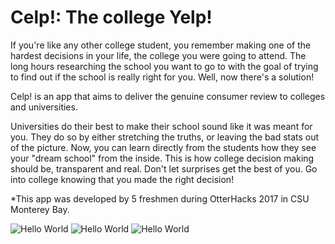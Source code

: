 # Celp!: The college Yelp!

If you're like any other college student, you remember making one of the hardest decisions in your life, the college you were going to attend. The long hours researching the school you want to go to with the goal of trying to find out if the school is really right for you. Well, now there's a solution!

Celp! is an app that aims to deliver the genuine consumer review to colleges and universities.

Universities do their best to make their school sound like it was meant for you. They do so by either stretching the truths, or leaving the bad stats out of the picture. Now, you can learn directly from the students how they see your "dream school" from the inside. This is how college decision making should be, transparent and real. Don't let surprises get the best of you.
Go into college knowing that you made the right decision!

*This app was developed by 5 freshmen during OtterHacks 2017 in CSU Monterey Bay.

![Hello World](https://github.com/thenxtAI3/Celp/blob/master/preview1.png)
![Hello World](https://github.com/thenxtAI3/Celp/blob/master/preview2.png)
![Hello World](https://github.com/thenxtAI3/Celp/blob/master/preview3.png)
